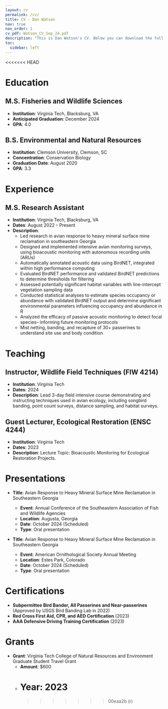 ```yaml
---
layout: cv
permalink: /cv/
title: CV - Dan Watson
nav: true
nav_order: 1
cv_pdf: Watson_CV_Sep_24.pdf
description: "This is Dan Watson's CV. Below you can download the full PDF or scroll to view sections."
toc:
  sidebar: left
---
```


<<<<<<< HEAD

# Education

## M.S. Fisheries and Wildlife Sciences

- **Institution**: Virginia Tech, Blacksburg, VA
- **Anticipated Graduation**: December 2024
- **GPA**: 4.0

## B.S. Environmental and Natural Resources

- **Institution**: Clemson University, Clemson, SC
- **Concentration**: Conservation Biology
- **Graduation Date**: August 2020
- **GPA**: 3.3

# Experience

## M.S. Research Assistant

- **Institution**: Virginia Tech, Blacksburg, VA
- **Dates**: August 2022 – Present
- **Description**:
  - Led research in avian response to heavy mineral surface mine reclamation in southeastern Georgia
  - Designed and implemented intensive avian monitoring surveys, using bioacoustic monitoring with autonomous recording units (ARUs)
  - Automatically annotated acoustic data using BirdNET, integrated within high performance computing
  - Evaluated BirdNET performance and validated BirdNET predictions to determine thresholds for filtering
  - Assessed potentially significant habitat variables with line-intercept vegetation sampling data
  - Conducted statistical analyses to estimate species occupancy or abundance with validated BirdNET output and determine significant environmental parameters influencing occupancy and abundance in R
  - Analyzed the efficacy of passive acoustic monitoring to detect focal species– informing future monitoring protocols
  - Mist netting, banding, and recapture of 30+ passerines to understand site use and body condition

# Teaching

## Instructor, Wildlife Field Techniques (FIW 4214)

- **Institution**: Virginia Tech
- **Dates**: 2024
- **Description**: Lead 3-day field intensive course demonstrating and instructing techniques used in avian ecology, including songbird banding, point count surveys, distance sampling, and habitat surveys.

## Guest Lecturer, Ecological Restoration (ENSC 4244)

- **Institution**: Virginia Tech
- **Dates**: 2023
- **Description**: Lecture Topic: Bioacoustic Monitoring for Ecological Restoration Projects.

# Presentations

- **Title**: Avian Response to Heavy Mineral Surface Mine Reclamation in Southeastern Georgia

  - **Event**: Annual Conference of the Southeastern Association of Fish and Wildlife Agencies
  - **Location**: Augusta, Georgia
  - **Date**: October 2024 (Scheduled)
  - **Type**: Oral presentation

- **Title**: Avian Response to Heavy Mineral Surface Mine Reclamation in Southeastern Georgia
  - **Event**: American Ornithological Society Annual Meeting
  - **Location**: Estes Park, Colorado
  - **Date**: October 2024 (Scheduled)
  - **Type**: Oral presentation

# Certifications

- **Subpermittee Bird Bander, All Passerines and Near-passerines** (Approved by USGS Bird Banding Lab in 2022)
- **Red Cross First Aid, CPR, and AED Certification** (2023)
- **AAA Defensive Driving Training Certification** (2023)

# Grants

- **Grant**: Virginia Tech College of Natural Resources and Environment Graduate Student Travel Grant
  - **Amount**: $600
  - # **Year**: 2023
    > > > > > > > 00eaa2b (r)
